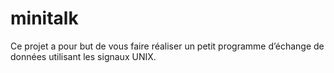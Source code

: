 # minitalk
Ce projet a pour but de vous faire réaliser un petit programme d’échange de données
utilisant les signaux UNIX.
